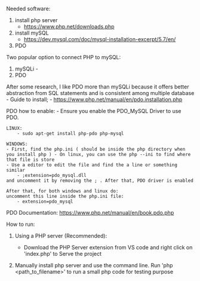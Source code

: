 
Needed software: 
1) install php server
    -  https://www.php.net/downloads.php
2) install mySQL 
    - https://dev.mysql.com/doc/mysql-installation-excerpt/5.7/en/
3) PDO 




Two popular option to connect PHP to mySQL: 
1) mySQLi - 
2) PDO 

After some research, I like PDO more than mySQLi because it offers better abstraction from SQL statements and is consistent among multiple database 
    - Guide to install;
        - https://www.php.net/manual/en/pdo.installation.php


PDO how to enable: 
    - Ensure you enable the PDO_MySQL Driver to use PDO. 

    LINUX: 
        - sudo apt-get install php-pdo php-mysql

    WINDOWS: 
    - First, find the php.ini ( should be inside the php directory when you install php ) - On linux, you can use the php --ini to find where that file is store 
    - Use a editor to edit the file and find the a line or something similar
        - ;extension=pdo_mysql.dll
    and uncomment it by removing the ; . After that, PDO driver is enabled 

    After that, for both windows and linux do: 
    uncomment this line inside the php.ini file: 
        - extension=pdo_mysql

PDO Documentation: https://www.php.net/manual/en/book.pdo.php



How to run:

1) Using a PHP server (Recommended): 
    - Download the PHP Server extension from VS code and right click on 'index.php' to Serve the project 

2) Manually install php server and use the command line. Run 'php <path_to_filename>' to run a small php code for testing purpose